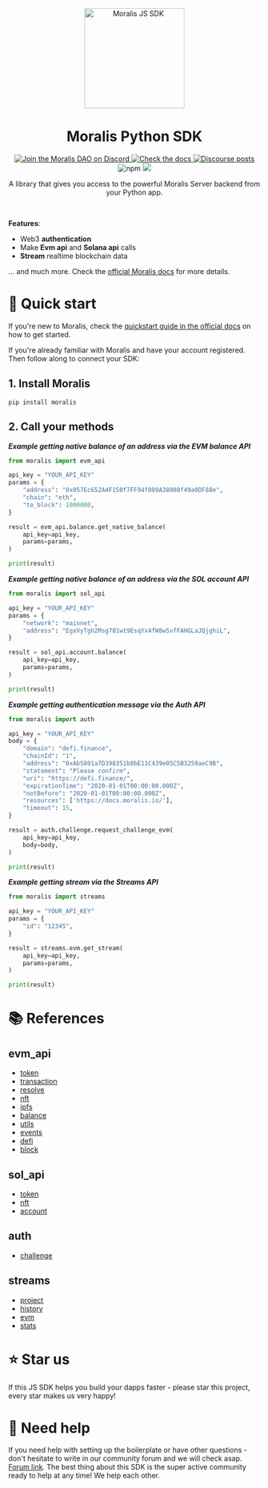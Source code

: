 <div align="center">
    <a align="center" href="https://moralis.io" target="_blank">
      <img src="https://raw.githubusercontent.com/MoralisWeb3/Moralis-Python-SDK/main/assets/moralis-logo.svg" alt="Moralis JS SDK" height=200/>
    </a>
    <h1 align="center">Moralis Python SDK</h1>
    <a href="https://discord.gg/moralis" target="_blank">
      <img alt="Join the Moralis DAO on Discord" src="https://img.shields.io/discord/819584798443569182?color=7289DA&label=Discord&logo=discord&logoColor=ffffff">
    </a>
    <a href="https://docs.moralis.io" target="_blank">
      <img alt="Check the docs" src="https://img.shields.io/badge/Docs-Full Documentation-21BF96?style=flat&logo=gitbook&logoColor=ffffff">
    </a>
    <a href="https://forum.moralis.io" target="_blank">
      <img alt="Discourse posts" src="https://img.shields.io/discourse/posts?color=B7E803&label=Forum&logo=discourse&server=https%3A%2F%2Fforum.moralis.io">
    </a><br/>
    <img alt="npm" src="https://img.shields.io/pypi/v/moralis?label=version">
    <img src="https://img.shields.io/github/last-commit/MoralisWeb3/Moralis-Python-SDK">
  <p>
  </p>
  <p>
    A library that gives you access to the powerful Moralis Server backend from your Python app.
  </p>
  <br/>
</div>

**Features**:

- Web3 **authentication**
- Make **Evm api** and **Solana api** calls
- **Stream** realtime blockchain data

... and much more. Check the [official Moralis docs](https://docs.moralis.io/) for more details.

# 🚀 Quick start

If you're new to Moralis, check the [quickstart guide in the official docs](https://docs.moralis.io/moralis-dapp/getting-started) on how to get started.

If you're already familiar with Moralis and have your account registered. Then follow along to connect your SDK:

## 1. Install Moralis

```shell
pip install moralis
```

## 2. Call your methods

**_Example getting native balance of an address via the EVM balance API_**

```python
from moralis import evm_api

api_key = "YOUR_API_KEY"
params = {
    "address": "0x057Ec652A4F150f7FF94f089A38008f49a0DF88e",
    "chain": "eth",
    "to_block": 1000000,
}

result = evm_api.balance.get_native_balance(
    api_key=api_key,
    params=params,
)

print(result)

```

**_Example getting native balance of an address via the SOL account API_**

```python
from moralis import sol_api

api_key = "YOUR_API_KEY"
params = {
    "network": "mainnet",
    "address": "EgxVyTgh2Msg781wt9EsqYx4fW8wSvfFAHGLaJQjghiL",
}

result = sol_api.account.balance(
    api_key=api_key,
    params=params,
)

print(result)

```

**_Example getting authentication message via the Auth API_**

```python
from moralis import auth

api_key = "YOUR_API_KEY"
body = {
    "domain": "defi.finance",
    "chainId": "1",
    "address": "0xAb5801a7D398351b8bE11C439e05C5B3259aeC9B",
    "statement": "Please confirm",
    "uri": "https://defi.finance/",
    "expirationTime": "2020-01-01T00:00:00.000Z",
    "notBefore": "2020-01-01T00:00:00.000Z",
    "resources": ['https://docs.moralis.io/'],
    "timeout": 15,
}

result = auth.challenge.request_challenge_evm(
    api_key=api_key,
    body=body,
)

print(result)
```

**_Example getting stream via the Streams API_**

```python
from moralis import streams

api_key = "YOUR_API_KEY"
params = {
    "id": "12345",
}

result = streams.evm.get_stream(
    api_key=api_key,
    params=params,
)

print(result)

```

# 📚 References

<!-- Start: generated:references -->

## evm_api

- [token](/docs/evm_api/token.md)
- [transaction](/docs/evm_api/transaction.md)
- [resolve](/docs/evm_api/resolve.md)
- [nft](/docs/evm_api/nft.md)
- [ipfs](/docs/evm_api/ipfs.md)
- [balance](/docs/evm_api/balance.md)
- [utils](/docs/evm_api/utils.md)
- [events](/docs/evm_api/events.md)
- [defi](/docs/evm_api/defi.md)
- [block](/docs/evm_api/block.md)

## sol_api

- [token](/docs/sol_api/token.md)
- [nft](/docs/sol_api/nft.md)
- [account](/docs/sol_api/account.md)

## auth

- [challenge](/docs/auth/challenge.md)

## streams

- [project](/docs/streams/project.md)
- [history](/docs/streams/history.md)
- [evm](/docs/streams/evm.md)
- [stats](/docs/streams/stats.md)

<!-- End: generated:references -->

# ⭐️ Star us

If this JS SDK helps you build your dapps faster - please star this project, every star makes us very happy!

# 🤝 Need help

If you need help with setting up the boilerplate or have other questions - don't hesitate to write in our community forum and we will check asap. [Forum link](https://forum.moralis.io). The best thing about this SDK is the super active community ready to help at any time! We help each other.

